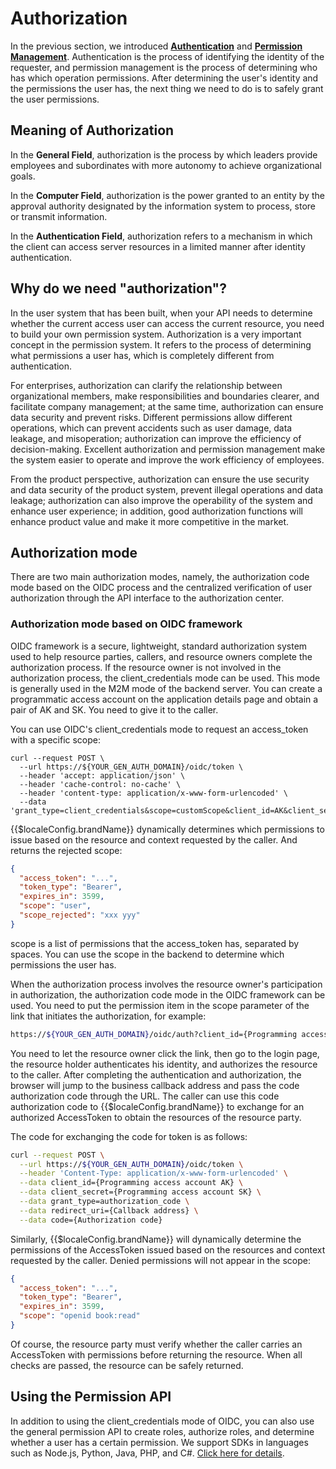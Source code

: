 # Authorization

<LastUpdated/>

In the previous section, we introduced [**Authentication**](../authentication/README.md) and [**Permission Management**](../access-control/README.md). Authentication is the process of identifying the identity of the requester, and permission management is the process of determining who has which operation permissions. After determining the user's identity and the permissions the user has, the next thing we need to do is to safely grant the user permissions.

## Meaning of Authorization

In the **General Field**, authorization is the process by which leaders provide employees and subordinates with more autonomy to achieve organizational goals.

In the **Computer Field**, authorization is the power granted to an entity by the approval authority designated by the information system to process, store or transmit information.

In the **Authentication Field**, authorization refers to a mechanism in which the client can access server resources in a limited manner after identity authentication.

## Why do we need "authorization"?

In the user system that has been built, when your API needs to determine whether the current access user can access the current resource, you need to build your own permission system. Authorization is a very important concept in the permission system. It refers to the process of determining what permissions a user has, which is completely different from authentication.

For enterprises, authorization can clarify the relationship between organizational members, make responsibilities and boundaries clearer, and facilitate company management; at the same time, authorization can ensure data security and prevent risks. Different permissions allow different operations, which can prevent accidents such as user damage, data leakage, and misoperation; authorization can improve the efficiency of decision-making. Excellent authorization and permission management make the system easier to operate and improve the work efficiency of employees.

From the product perspective, authorization can ensure the use security and data security of the product system, prevent illegal operations and data leakage; authorization can also improve the operability of the system and enhance user experience; in addition, good authorization functions will enhance product value and make it more competitive in the market.

## Authorization mode

There are two main authorization modes, namely, the authorization code mode based on the OIDC process and the centralized verification of user authorization through the API interface to the authorization center.

### Authorization mode based on OIDC framework

OIDC framework is a secure, lightweight, standard authorization system used to help resource parties, callers, and resource owners complete the authorization process. If the resource owner is not involved in the authorization process, the client_credentials mode can be used. This mode is generally used in the M2M mode of the backend server. You can create a programmatic access account on the application details page and obtain a pair of AK and SK. You need to give it to the caller.

You can use OIDC's client_credentials mode to request an access_token with a specific scope:

```shell
curl --request POST \
  --url https://${YOUR_GEN_AUTH_DOMAIN}/oidc/token \
  --header 'accept: application/json' \
  --header 'cache-control: no-cache' \
  --header 'content-type: application/x-www-form-urlencoded' \
  --data 'grant_type=client_credentials&scope=customScope&client_id=AK&client_secret=SK'
```

{{$localeConfig.brandName}} dynamically determines which permissions to issue based on the resource and context requested by the caller. And returns the rejected scope:

```json
{
  "access_token": "...",
  "token_type": "Bearer",
  "expires_in": 3599,
  "scope": "user",
  "scope_rejected": "xxx yyy"
}
```

scope is a list of permissions that the access_token has, separated by spaces. You can use the scope in the backend to determine which permissions the user has.

When the authorization process involves the resource owner's participation in authorization, the authorization code mode in the OIDC framework can be used. You need to put the permission item in the scope parameter of the link that initiates the authorization, for example:

```sh
https://${YOUR_GEN_AUTH_DOMAIN}/oidc/auth?client_id={Programming access account AK}&scope=openid book:read book:delete&redirect_uri={Your business callback address}&state={Random string}&response_type=code
```

You need to let the resource owner click the link, then go to the login page, the resource holder authenticates his identity, and authorizes the resource to the caller.
After completing the authentication and authorization, the browser will jump to the business callback address and pass the code authorization code through the URL. The caller can use this code authorization code to {{$localeConfig.brandName}} to exchange for an authorized AccessToken to obtain the resources of the resource party.

The code for exchanging the code for token is as follows:

```sh
curl --request POST \
  --url https://${YOUR_GEN_AUTH_DOMAIN}/oidc/token \
  --header 'Content-Type: application/x-www-form-urlencoded' \
  --data client_id={Programming access account AK} \
  --data client_secret={Programming access account SK} \
  --data grant_type=authorization_code \
  --data redirect_uri={Callback address} \
  --data code={Authorization code}
```

Similarly, {{$localeConfig.brandName}} will dynamically determine the permissions of the AccessToken issued based on the resources and context requested by the caller. Denied permissions will not appear in the scope:

```json
{
  "access_token": "...",
  "token_type": "Bearer",
  "expires_in": 3599,
  "scope": "openid book:read"
}
```

Of course, the resource party must verify whether the caller carries an AccessToken with permissions before returning the resource. When all checks are passed, the resource can be safely returned.

## Using the Permission API

In addition to using the client_credentials mode of OIDC, you can also use the general permission API to create roles, authorize roles, and determine whether a user has a certain permission. We support SDKs in languages ​​such as Node.js, Python, Java, PHP, and C#. [Click here for details](/guides/access-control/).
